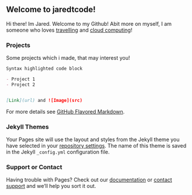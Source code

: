 ## Welcome to jaredtcode!

Hi there! Im Jared. Welcome to my Github! Abit more on myself, I am someone who loves [travelling](https://www.youtube.com/watch?v=7lvXbfNBIQg) and [cloud computing](https://www.youtube.com/watch?v=dH0yz-Osy54)!

### Projects

Some projects which i made, that may interest you!

```markdown
Syntax highlighted code block

- Project 1
- Project 2


[Link](url) and ![Image](src)
```

For more details see [GitHub Flavored Markdown](https://guides.github.com/features/mastering-markdown/).

### Jekyll Themes

Your Pages site will use the layout and styles from the Jekyll theme you have selected in your [repository settings](https://github.com/jaredtcode/jaredtcode.github.io/settings/pages). The name of this theme is saved in the Jekyll `_config.yml` configuration file.

### Support or Contact

Having trouble with Pages? Check out our [documentation](https://docs.github.com/categories/github-pages-basics/) or [contact support](https://support.github.com/contact) and we’ll help you sort it out.
